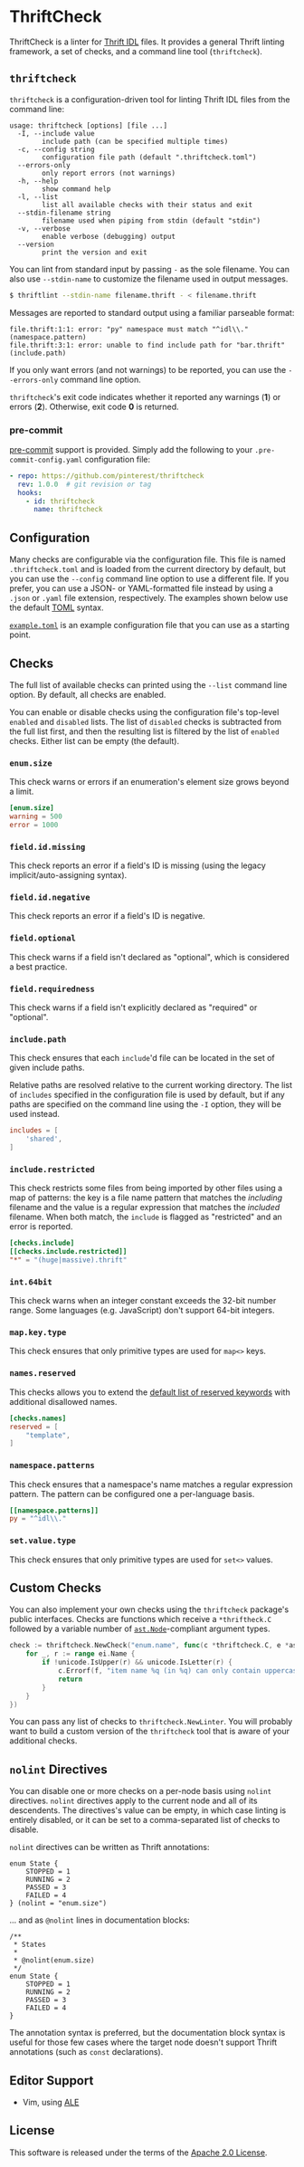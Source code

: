 # ThriftCheck

ThriftCheck is a linter for [Thrift IDL](https://thrift.apache.org/docs/idl)
files. It provides a general Thrift linting framework, a set of checks, and a
command line tool (`thriftcheck`).

## `thriftcheck`

`thriftcheck` is a configuration-driven tool for linting Thrift IDL files from
the command line:

```
usage: thriftcheck [options] [file ...]
  -I, --include value
    	include path (can be specified multiple times)
  -c, --config string
    	configuration file path (default ".thriftcheck.toml")
  --errors-only
    	only report errors (not warnings)
  -h, --help
    	show command help
  -l, --list
    	list all available checks with their status and exit
  --stdin-filename string
    	filename used when piping from stdin (default "stdin")
  -v, --verbose
    	enable verbose (debugging) output
  --version
    	print the version and exit
```

You can lint from standard input by passing `-` as the sole filename. You can
also use `--stdin-name` to customize the filename used in output messages.

```sh
$ thriftlint --stdin-name filename.thrift - < filename.thrift
```

Messages are reported to standard output using a familiar parseable format:

```
file.thrift:1:1: error: "py" namespace must match "^idl\\." (namespace.pattern)
file.thrift:3:1: error: unable to find include path for "bar.thrift" (include.path)
```

If you only want errors (and not warnings) to be reported, you can use the
`--errors-only` command line option.

`thriftcheck`'s exit code indicates whether it reported any warnings (**1**)
or errors (**2**). Otherwise, exit code **0** is returned.

### pre-commit

[pre-commit](https://pre-commit.com/) support is provided. Simply add the
following to your `.pre-commit-config.yaml` configuration file:

```yaml
- repo: https://github.com/pinterest/thriftcheck
  rev: 1.0.0  # git revision or tag
  hooks:
    - id: thriftcheck
      name: thriftcheck
```

## Configuration

Many checks are configurable via the configuration file. This file is named
`.thriftcheck.toml` and is loaded from the current directory by default, but
you can use the `--config` command line option to use a different file. If you
prefer, you can use a JSON- or YAML-formatted file instead by using a `.json`
or `.yaml` file extension, respectively. The examples shown below use the
default [TOML](https://toml.io/) syntax.

[`example.toml`](cmd/example.toml) is an example configuration file that you
can use as a starting point.

## Checks

The full list of available checks can printed using the `--list` command line
option. By default, all checks are enabled.

You can enable or disable checks using the configuration file's top-level
`enabled` and `disabled` lists. The list of `disabled` checks is subtracted
from the full list first, and then the resulting list is filtered by the list
of `enabled` checks. Either list can be empty (the default).

### `enum.size`

This check warns or errors if an enumeration's element size grows beyond a
limit.

```toml
[enum.size]
warning = 500
error = 1000
```

### `field.id.missing`

This check reports an error if a field's ID is missing (using the legacy
implicit/auto-assigning syntax).

### `field.id.negative`

This check reports an error if a field's ID is negative.

### `field.optional`

This check warns if a field isn't declared as "optional", which is considered
a best practice.

### `field.requiredness`

This check warns if a field isn't explicitly declared as "required" or
"optional".

### `include.path`

This check ensures that each `include`'d file can be located in the set of
given include paths.

Relative paths are resolved relative to the current working directory. The
list of `includes` specified in the configuration file is used by default,
but if any paths are specified on the command line using the `-I` option,
they will be used instead.

```toml
includes = [
    'shared',
]
```

### `include.restricted`

This check restricts some files from being imported by other files using a
map of patterns: the key is a file name pattern that matches the *including*
filename and the value is a regular expression that matches the *included*
filename. When both match, the `include` is flagged as "restricted" and an
error is reported.

```toml
[checks.include]
[[checks.include.restricted]]
"*" = "(huge|massive).thrift"
```

### `int.64bit`

This check warns when an integer constant exceeds the 32-bit number range.
Some languages (e.g. JavaScript) don't support 64-bit integers.

### `map.key.type`

This check ensures that only primitive types are used for `map<>` keys.

### `names.reserved`

This checks allows you to extend the [default list of reserved keywords][] with
additional disallowed names.

```toml
[checks.names]
reserved = [
    "template",
]
```

[default list of reserved keywords]: https://github.com/thriftrw/thriftrw-go/blob/0cee03e01be6bbbd45303ca94663c951f0573fd0/idl/internal/lex.rl#L110-L218

### `namespace.patterns`

This check ensures that a namespace's name matches a regular expression
pattern. The pattern can be configured one a per-language basis.

```toml
[[namespace.patterns]]
py = "^idl\\."
```

### `set.value.type`

This check ensures that only primitive types are used for `set<>` values.

## Custom Checks

You can also implement your own checks using the `thriftcheck` package's public
interfaces. Checks are functions which receive a `*thriftheck.C` followed by a
variable number of [`ast.Node`][ast-node]-compliant argument types.

```go
check := thriftcheck.NewCheck("enum.name", func(c *thriftcheck.C, e *ast.Enum, ei *ast.EnumItem) {
	for _, r := range ei.Name {
		if !unicode.IsUpper(r) && unicode.IsLetter(r) {
			c.Errorf(f, "item name %q (in %q) can only contain uppercase letters", ei.Name, e.Name)
			return
		}
	}
})
```

You can pass any list of checks to `thriftcheck.NewLinter`. You will probably
want to build a custom version of the `thriftcheck` tool that is aware of your
additional checks.

[ast-node]: https://pkg.go.dev/go.uber.org/thriftrw/ast#Node

## `nolint` Directives

You can disable one or more checks on a per-node basis using `nolint`
directives. `nolint` directives apply to the current node and all of its
descendents. The directives's value can be empty, in which case linting is
entirely disabled, or it can be set to a comma-separated list of checks to
disable.

`nolint` directives can be written as Thrift annotations:

```thrift
enum State {
	STOPPED = 1
	RUNNING = 2
	PASSED = 3
	FAILED = 4
} (nolint = "enum.size")
```

... and as `@nolint` lines in documentation blocks:

```thrift
/**
 * States
 *
 * @nolint(enum.size)
 */
enum State {
	STOPPED = 1
	RUNNING = 2
	PASSED = 3
	FAILED = 4
}
```

The annotation syntax is preferred, but the documentation block syntax is
useful for those few cases where the target node doesn't support Thrift
annotations (such as `const` declarations).

## Editor Support

* Vim, using [ALE](https://github.com/dense-analysis/ale)

## License

This software is released under the terms of the [Apache 2.0 License](LICENSE).

